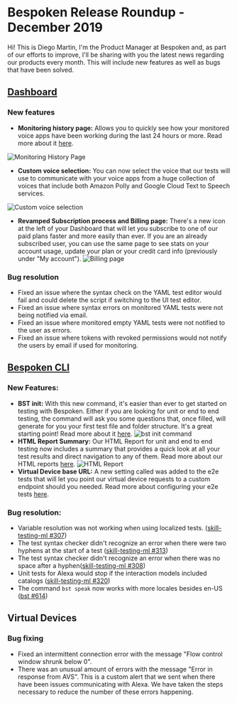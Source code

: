 # Bespoken Release Roundup - December 2019
Hi! This is Diego Martin, I'm the Product Manager at Bespoken and, as part of our efforts to improve, I'll be sharing with you the latest news regarding our products every month. This will include new features as well as bugs that have been solved. 

## [Dashboard](https://apps.bespoken.io)
### New features

- **Monitoring history page:** Allows you to quickly see how your monitored voice apps have been working during the last 24 hours or more. Read more about it [here](https://bespoken.io/blog/monitoring-voice-apps-is-more-powerful-than-ever-in-our-bespoken-dashboard/).

![Monitoring History Page](https://bespoken.io/wp-content/uploads/2019/06/Left-Menu-Click-3.gif)

- **Custom voice selection:**  You can now select the voice that our tests will use to communicate with your voice apps from a huge collection of voices that include both Amazon Polly and Google Cloud Text to Speech services.

![Custom voice selection](https://bespoken.io/wp-content/uploads/2019/12/Voice-Selection-GIF.gif)

- **Revamped Subscription process and Billing page:** There's a new icon at the left of your Dashboard that will let you subscribe to one of our paid plans faster and more easily than ever. If you are an already subscribed user, you can use the same page to see stats on your account usage, update your plan or your credit card info (previously under "My account"). 
![Billing page](https://bespoken.io/wp-content/uploads/2019/12/Billing-Page.gif)
### Bug resolution
- Fixed an issue where the syntax check on the YAML test editor would fail and could delete the script if switching to the UI test editor.
- Fixed an issue where syntax errors on monitored YAML tests were not being notified via email.
- Fixed an issue where monitored empty YAML tests were not notified to the user as errors.
- Fixed an issue where tokens with revoked permissions would not notify the users by email if used for monitoring. 

## [Bespoken CLI]([https://www.npmjs.com/package/bespoken-tools](https://www.npmjs.com/package/bespoken-tools))
### New Features:
- **BST init:** With this new command, it's easier than ever to get started on testing with Bespoken. Either if you are looking for unit or end to end testing, the command will ask you some questions that, once filled, will generate for you your first test file and folder structure. It's a great starting point! Read more about it [here](https://read.bespoken.io/cli/commands/#init).
![bst init command](https://read.bespoken.io/assets/img/bst-init-demo.de47d1d4.gif)
- **HTML Report Summary:** Our HTML Report for unit and end to end testing now includes a summary that provides a quick look at all your test results and direct navigation to any of them. Read more about our HTML reports [here](https://read.bespoken.io/unit-testing/guide/#html-reporting).
![HTML Report](https://bespoken.io/wp-content/uploads/2019/12/HTML-Report-1.gif)
- **Virtual Device base URL:** A new setting called was added to the e2e tests that will let you point our virtual device requests to a custom endpoint should you needed. Read more about configuring your e2e tests [here](https://read.bespoken.io/end-to-end/guide/#configuration).

### Bug resolution:
- Variable resolution was not working when using localized tests. ([skill-testing-ml #307](https://github.com/bespoken/skill-testing-ml/issues/307))
- The test syntax checker didn't recognize an error when there were two hyphens at the start of a test ([skill-testing-ml #313](https://github.com/bespoken/skill-testing-ml/issues/313))
- The test syntax checker didn't recognize an error when there was no space after a hyphen([skill-testing-ml #308](https://github.com/bespoken/skill-testing-ml/issues/308))
- Unit tests for Alexa would stop if the interaction models included catalogs ([skill-testing-ml #320](https://github.com/bespoken/skill-testing-ml/issues/320))
- The command `bst speak` now works with more locales besides en-US ([bst #614](https://github.com/bespoken/bst/issues/614))

## Virtual Devices
### Bug fixing
- Fixed an intermittent connection error with the message "Flow control window shrunk below 0".
- There was an unusual amount of errors with the message "Error in response from AVS". This is a custom alert that we sent when there have been issues communicating with Alexa. We have taken the steps necessary to reduce the number of these errors happening.
